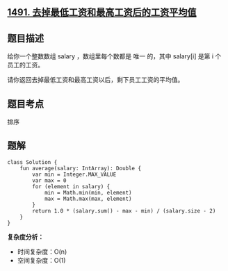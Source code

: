 ## [1491. 去掉最低工资和最高工资后的工资平均值](https://leetcode.cn/problems/average-salary-excluding-the-minimum-and-maximum-salary/description/)

## 题目描述

给你一个整数数组 salary ，数组里每个数都是 唯一 的，其中 salary[i] 是第 i 个员工的工资。

请你返回去掉最低工资和最高工资以后，剩下员工工资的平均值。

## 题目考点

排序

## 题解
 
```
class Solution {
    fun average(salary: IntArray): Double {
        var min = Integer.MAX_VALUE
        var max = 0
        for (element in salary) {
            min = Math.min(min, element)
            max = Math.max(max, element)
        }
        return 1.0 * (salary.sum() - max - min) / (salary.size - 2)
    }
}
```

**复杂度分析：**

- 时间复杂度：O(n)
- 空间复杂度：O(1) 
